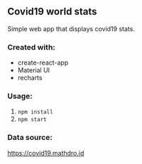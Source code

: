 ## Covid19 world stats

Simple web app that displays covid19 stats.

### Created with:

- create-react-app
- Material UI
- recharts

### Usage:

1. `npm install`
2. `npm start`
 

### Data source:
https://covid19.mathdro.id